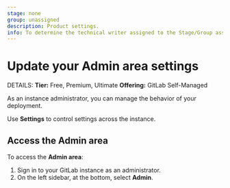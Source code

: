 ```yaml
---
stage: none
group: unassigned
description: Product settings.
info: To determine the technical writer assigned to the Stage/Group associated with this page, see https://handbook.gitlab.com/handbook/product/ux/technical-writing/#assignments
---
```


# Update your Admin area settings

DETAILS:
**Tier:** Free, Premium, Ultimate
**Offering:** GitLab Self-Managed

As an instance administrator, you can manage the behavior of your
deployment.

Use **Settings** to control settings across the instance.

## Access the Admin area

To access the **Admin area**:

1. Sign in to your GitLab instance as an administrator.
1. On the left sidebar, at the bottom, select **Admin**.
